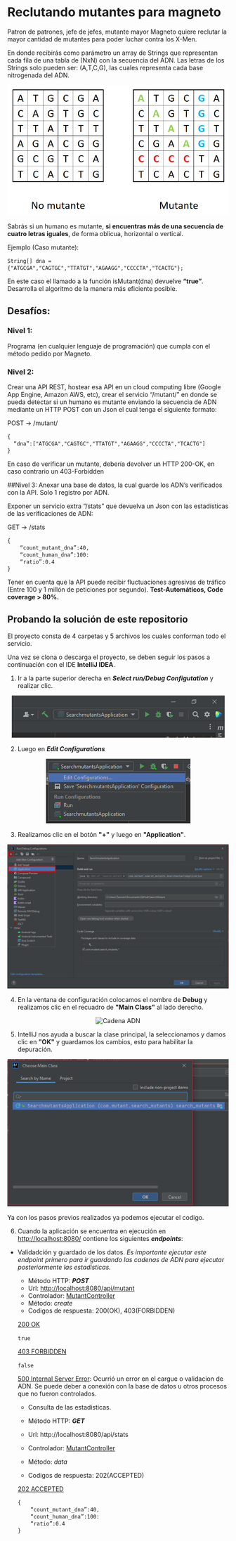 # Reclutando mutantes para magneto
Patron de patrones, jefe de jefes, mutante mayor Magneto quiere reclutar la mayor cantidad de mutantes para poder luchar
contra los X-Men.


En donde recibirás como parámetro un array de Strings que representan cada fila de una tabla
de (NxN) con la secuencia del ADN. Las letras de los Strings solo pueden ser: (A,T,C,G), las
cuales representa cada base nitrogenada del ADN.

<p align="center">
  <img alt="Cadena ADN" src="https://github.com/Jonatanooki/SearchMutant/blob/main/pictures/1-planteamiento.png?raw=true">

</p>

Sabrás si un humano es mutante, **si encuentras más de una secuencia de cuatro letras
iguales**, de forma oblicua, horizontal o vertical.

Ejemplo (Caso mutante):
```
String[] dna = {"ATGCGA","CAGTGC","TTATGT","AGAAGG","CCCCTA","TCACTG"};
```
En este caso el llamado a la función isMutant(dna) devuelve **“true”**.
Desarrolla el algoritmo de la manera más eficiente posible.

## Desafíos:
### Nivel 1:
Programa (en cualquier lenguaje de programación) que cumpla con el método pedido por
Magneto.
### Nivel 2:
Crear una API REST, hostear esa API en un cloud computing libre (Google App Engine,
Amazon AWS, etc), crear el servicio “/mutant/” en donde se pueda detectar si un humano es
mutante enviando la secuencia de ADN mediante un HTTP POST con un Json el cual tenga el
siguiente formato:

POST → /mutant/
```
{
  “dna”:["ATGCGA","CAGTGC","TTATGT","AGAAGG","CCCCTA","TCACTG"]
}
```


En caso de verificar un mutante, debería devolver un HTTP 200-OK, en caso contrario un
403-Forbidden

##Nivel 3:
Anexar una base de datos, la cual guarde los ADN’s verificados con la API.
Solo 1 registro por ADN.

Exponer un servicio extra “/stats” que devuelva un Json con las estadísticas de las
verificaciones de ADN: 

GET → /stats
```
{
    “count_mutant_dna”:40,
    “count_human_dna”:100:
    “ratio”:0.4
}
```

Tener en cuenta que la API puede recibir fluctuaciones agresivas de tráfico (Entre 100 y 1
millón de peticiones por segundo).
**Test-Automáticos, Code coverage > 80%.**


## Probando la solución de este repositorio

El proyecto consta de 4 carpetas y 5 archivos los cuales conforman todo el servicio.

Una vez se clona o descarga el proyecto, se deben seguir los pasos a continuación con el IDE **IntelliJ IDEA**.

1. Ir a la parte superior derecha en ***Select run/Debug Configutation*** y realizar clic.

<p align="center">
<img alt="Cadena ADN" src="https://github.com/Jonatanooki/SearchMutant/blob/main/pictures/2-paso1ng.png?raw=true">
</p>

2. Luego en ***Edit Configurations***

<p align="center">
<img alt="Cadena ADN" src="https://github.com/Jonatanooki/SearchMutant/blob/main/pictures/3-paso2ng.png?raw=true">
</p>

3. Realizamos clic en el botón **"+"** y luego en **"Application"**.

<p align="center">
<img alt="Cadena ADN" src="https://github.com/Jonatanooki/SearchMutant/blob/main/pictures/4-paso3ng.png?raw=true">
</p>

4. En la ventana de configuración colocamos el nombre de **Debug** y realizamos clic en el recuadro de **"Main Class"** al lado derecho.

<p align="center">
<img alt="Cadena ADN" src="https://user-images.githubusercontent.com/86886404/178178555-69cd86ba-b489-4c14-b3c2-b7c96e864632.png">
</p>

5. IntelliJ nos ayuda a buscar la clase principal, la seleccionamos y damos clic en **"OK"** y guardamos los cambios, esto para habilitar la depuración.

<p align="center">
<img alt="Cadena ADN" src="https://github.com/Jonatanooki/SearchMutant/blob/main/pictures/6-paso5ng.png?raw=true">
</p>

Ya con los pasos previos realizados ya podemos ejecutar el codigo.

6. Cuando la aplicación se encuentra en ejecución en [http://localhost:8080/](http://localhost:8080/) contiene los siguientes ***endpoints***:

- Validadción y guardado de los datos. *Es importante ejecutar este endpoint primero para ir guardando las cadenas de ADN para ejecutar posteriormente las estadisticas.*
  - Método HTTP: ***POST***
  - Url: [http://localhost:8080/api/mutant](http://localhost:8080/api/mutant)
  - Controlador: [MutantController](https://github.com/Jonatanooki/SearchMutant/blob/main/src/main/java/com/mutant/search_mutants/Controller/MutantController.java)
  - Método: *create*
  - Codigos de respuesta: 200(OK), 403(FORBIDDEN)

  [200 OK](https://developer.mozilla.org/es/docs/Web/HTTP/Status/200)

  ```true```            

  [403 FORBIDDEN](https://developer.mozilla.org/es/docs/Web/HTTP/Status/403)

  ```false```            

  [500 Internal Server Error](https://developer.mozilla.org/es/docs/Web/HTTP/Status/500): Ocurrió un error en el cargue o validacion de ADN. Se puede deber a conexión con la base de datos u otros procesos que no fueron controlados.
  
  - Consulta de las estadisticas.
        
  - Método HTTP: ***GET***
  - Url: http://localhost:8080/api/stats
  - Controlador: [MutantController](https://github.com/Jonatanooki/SearchMutant/blob/main/src/main/java/com/mutant/search_mutants/Controller/MutantController.java)
  - Método: *data*
  - Codigos de respuesta: 202(ACCEPTED)

  [202 ACCEPTED](https://developer.mozilla.org/es/docs/Web/HTTP/Status/202)

  ```
  {
      “count_mutant_dna”:40,
      “count_human_dna”:100:
      “ratio”:0.4
  }
  ```









